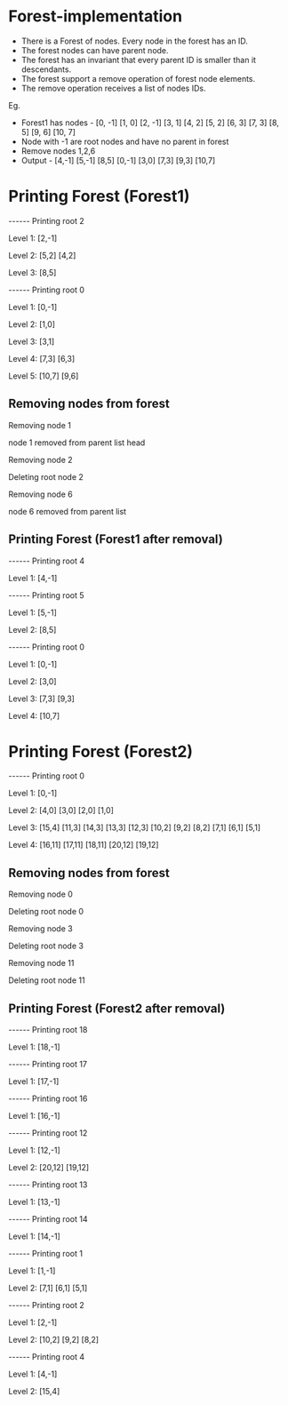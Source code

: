 # Forest-implementation


- There is a Forest of nodes. Every node in the forest has an ID. 
- The forest nodes can have parent node. 
- The forest has an invariant that every parent ID is smaller than it descendants. 
- The forest support a remove operation of forest node elements. 
- The remove operation receives a list of nodes IDs.


Eg.

- Forest1 has nodes - [0, -1] [1, 0] [2, -1] [3, 1] [4, 2] [5, 2] [6, 3] [7, 3] [8, 5] [9, 6] [10, 7]
- Node with -1 are root nodes and have no parent in forest
- Remove nodes 1,2,6
- Output - [4,-1] [5,-1] [8,5] [0,-1] [3,0] [7,3] [9,3] [10,7] 


# Printing Forest (Forest1)
------ Printing root 2

Level 1: [2,-1] 

Level 2: [5,2] [4,2] 

Level 3: [8,5] 

------ Printing root 0

Level 1: [0,-1] 

Level 2: [1,0] 

Level 3: [3,1] 

Level 4: [7,3] [6,3] 

Level 5: [10,7] [9,6] 

## Removing nodes from forest
Removing node 1

node 1 removed from parent list head

Removing node 2

Deleting root node 2

Removing node 6

node 6 removed from parent list 

## Printing Forest (Forest1 after removal)
------ Printing root 4

Level 1: [4,-1] 

------ Printing root 5

Level 1: [5,-1] 

Level 2: [8,5] 

------ Printing root 0

Level 1: [0,-1] 

Level 2: [3,0] 

Level 3: [7,3] [9,3] 

Level 4: [10,7] 

# Printing Forest (Forest2)
------ Printing root 0

Level 1: [0,-1] 

Level 2: [4,0] [3,0] [2,0] [1,0] 

Level 3: [15,4] [11,3] [14,3] [13,3] [12,3] [10,2] [9,2] [8,2] [7,1] [6,1] [5,1] 

Level 4: [16,11] [17,11] [18,11] [20,12] [19,12] 

## Removing nodes from forest
Removing node 0

Deleting root node 0

Removing node 3

Deleting root node 3

Removing node 11

Deleting root node 11

## Printing Forest (Forest2 after removal)
------ Printing root 18

Level 1: [18,-1] 

------ Printing root 17

Level 1: [17,-1] 

------ Printing root 16

Level 1: [16,-1] 

------ Printing root 12

Level 1: [12,-1] 

Level 2: [20,12] [19,12] 

------ Printing root 13

Level 1: [13,-1] 

------ Printing root 14

Level 1: [14,-1] 

------ Printing root 1

Level 1: [1,-1] 

Level 2: [7,1] [6,1] [5,1] 

------ Printing root 2

Level 1: [2,-1] 

Level 2: [10,2] [9,2] [8,2] 

------ Printing root 4

Level 1: [4,-1] 

Level 2: [15,4] 
